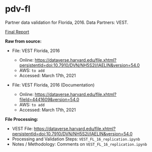 # pdv-fl  
Partner data validation for Florida, 2016. Data Partners: VEST. 

[Final Report](https://docs.google.com/document/d/15JykJkkDN8YKqKQpqzb8wroVhD6pGTPTDqIbJ5CnK7A/edit#heading=h.zdykup2sf3ru)

**Raw from source:**
- File: VEST Florida, 2016
  - Online: https://dataverse.harvard.edu/file.xhtml?persistentId=doi:10.7910/DVN/NH5S2I/IAELIN&version=54.0
  - AWS: `to add`
  - Accessed: March 17th, 2021

- File: VEST Florida, 2016 (Documentation)
  - Online: https://dataverse.harvard.edu/file.xhtml?fileId=4441609&version=54.0
  - AWS: `to add`
  - Accessed: March 17th, 2021 

**File Processing:**
- VEST File: https://dataverse.harvard.edu/file.xhtml?persistentId=doi:10.7910/DVN/NH5S2I/IAELIN&version=54.0
- Processing and Validation Steps: `VEST_FL_16_replication.ipynb`
- Notes / Methodology: Comments on `VEST_FL_16_replication.ipynb`
